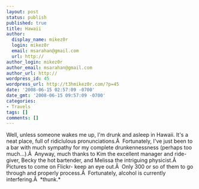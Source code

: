 ```yaml
---
layout: post
status: publish
published: true
title: Hawaii
author:
  display_name: mikez0r
  login: mikez0r
  email: msarahan@gmail.com
  url: http://
author_login: mikez0r
author_email: msarahan@gmail.com
author_url: http://
wordpress_id: 45
wordpress_url: http://t3hmikez0r.com/?p=45
date: '2008-06-15 02:57:09 -0700'
date_gmt: '2008-06-15 09:57:09 -0700'
categories:
- Travels
tags: []
comments: []
---
```

<p>Well, unless someone wakes me up, I'm drunk and asleep in Hawaii. It's a neat place, full of ridiclulous pronunciations.Â  Fortunately, I've just been to a bar with much sympathy for my complete drunkennessness (perhaps too much...).Â  Anyway, much thanks to Kim the excellent manager and ride-giver, Becky the hot bartender, and Melissa the intriguing physicist.Â  Pictures to come on Flickr- keep an eye out.Â  Only 300 or so of them to go through and properly process.Â  Fortunately, alcohol is currently interfering.Â  *thunk.*</p>

